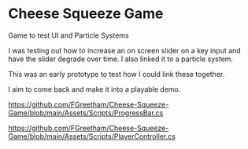 # Cheese Squeeze Game
 Game to test UI and Particle Systems
 
 I was testing out how to increase an on screen slider on a key input and have the slider degrade over time. 
 I also linked it to a particle system. 

This was an early prototype to test how I could link these together. 

I aim to come back and make it into a playable demo.


https://github.com/FGreetham/Cheese-Squeeze-Game/blob/main/Assets/Scripts/ProgressBar.cs 

https://github.com/FGreetham/Cheese-Squeeze-Game/blob/main/Assets/Scripts/PlayerController.cs
